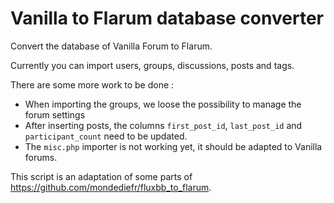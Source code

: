 # Vanilla to Flarum database converter
Convert the database of Vanilla Forum to Flarum.

Currently you can import users, groups, discussions, posts and tags.

There are some more work to be done :

- When importing the groups, we loose the possibility to manage the forum settings
- After inserting posts, the columns `first_post_id`, `last_post_id` and `participant_count` need to be updated.
- The `misc.php` importer is not working yet, it should be adapted to Vanilla forums.

This script is an adaptation of some parts of https://github.com/mondediefr/fluxbb_to_flarum.
